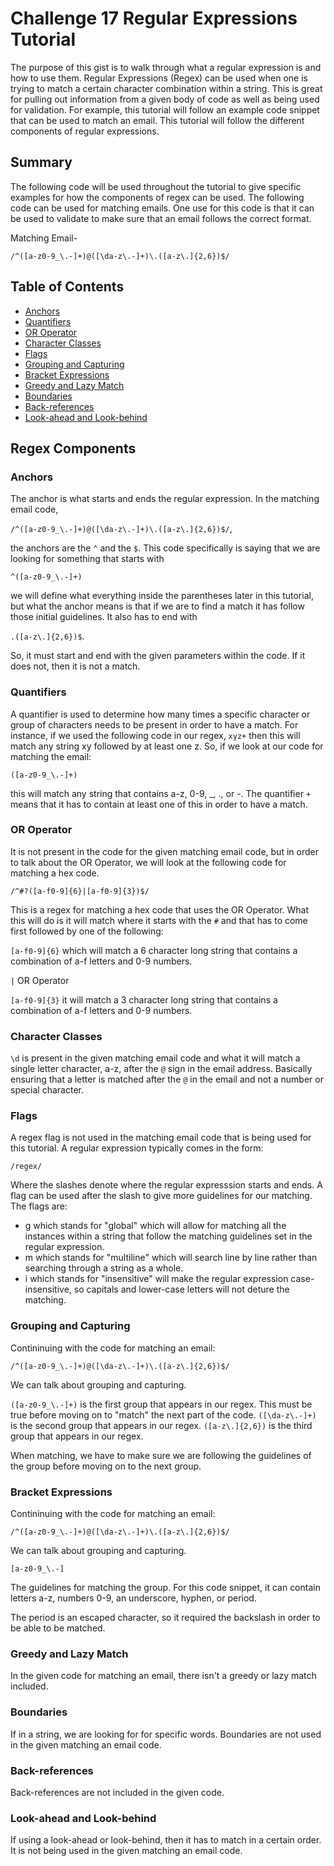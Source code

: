 # Challenge 17 Regular Expressions Tutorial

The purpose of this gist is to walk through what a regular expression is and how to use them. Regular Expressions (Regex) can be used when one is trying to match a certain character combination within a string. This is great for pulling out information from a given body of code as well as being used for validation. For example, this tutorial will follow an example code snippet that can be used to match an email. This tutorial will follow the different components of regular expressions. 


## Summary

The following code will be used throughout the tutorial to give specific examples for how the components of regex can be used. The following code can be used for matching emails. One use for this code is that it can be used to validate to make sure that an email follows the correct format. 

Matching Email-

`/^([a-z0-9_\.-]+)@([\da-z\.-]+)\.([a-z\.]{2,6})$/`

## Table of Contents

- [Anchors](#anchors)
- [Quantifiers](#quantifiers)
- [OR Operator](#or-operator)
- [Character Classes](#character-classes)
- [Flags](#flags)
- [Grouping and Capturing](#grouping-and-capturing)
- [Bracket Expressions](#bracket-expressions)
- [Greedy and Lazy Match](#greedy-and-lazy-match)
- [Boundaries](#boundaries)
- [Back-references](#back-references)
- [Look-ahead and Look-behind](#look-ahead-and-look-behind)

## Regex Components

### Anchors

The anchor is what starts and ends the regular expression. 
In the matching email code, 

`/^([a-z0-9_\.-]+)@([\da-z\.-]+)\.([a-z\.]{2,6})$/`, 

the anchors are the `^` and the `$`. This code specifically is saying that we are looking for something that starts with 

`^([a-z0-9_\.-]+)` 

we will define what everything inside the parentheses later in this tutorial, but what the anchor means is that if we are to find a match it has follow those initial guidelines. It also has to end with 

`.([a-z\.]{2,6})$`.

So, it must start and end with the given parameters within the code. If it does not, then it is not a match. 

### Quantifiers

A quantifier is used to determine how many times a specific character or group of characters needs to be present in order to have a match. For instance, if we used the following code in our regex, `xyz+` then this will match any string xy followed by at least one z. So, if we look at our code for matching the email:

`([a-z0-9_\.-]+)` 

this will match any string that contains a-z, 0-9, _, ., or -. The quantifier `+` means that it has to contain at least one of this in order to have a match. 

### OR Operator

It is not present in the code for the given matching email code, but in order to talk about the OR Operator, we will look at the following code for matching a hex code. 

`/^#?([a-f0-9]{6}|[a-f0-9]{3})$/`

This is a regex for matching a hex code that uses the OR Operator. 
What this will do is it will match where it starts with the `#` and that has to come first followed by one of the following:

`[a-f0-9]{6}` which will match a 6 character long string that contains a combination of a-f letters and 0-9 numbers. 

`|` OR Operator

`[a-f0-9]{3}` it will match a 3 character long string that contains a combination of a-f letters and 0-9 numbers. 

### Character Classes
`\d` is present in the given matching email code and what it will match a single letter character, a-z, after the `@` sign in the email address. Basically ensuring that a letter is matched after the `@` in the email and not a number or special character.  
### Flags
A regex flag is not used in the matching email code that is being used for this tutorial. A regular expression typically comes in the form:

`/regex/` 

Where the slashes denote where the regular expresssion starts and ends. A flag can be used after the slash to give more guidelines for our matching. The flags are:

* g which stands for "global" which will allow for matching all the instances within a string that follow the matching guidelines set in the regular expression.
* m which stands for "multiline" which will search line by line rather than searching through a string as a whole. 
* i which stands for "insensitive" will make the 
regular expression case-insensitive, so capitals and lower-case letters will not deture the matching. 
### Grouping and Capturing
Contininuing with the code for matching an email:

`/^([a-z0-9_\.-]+)@([\da-z\.-]+)\.([a-z\.]{2,6})$/`

We can talk about grouping and capturing.

`([a-z0-9_\.-]+)` is the first group that appears in our regex. This must be true before moving on to "match" the next part of the code. 
`([\da-z\.-]+)` is the second group that appears in our regex. `([a-z\.]{2,6})` is the third group that appears in our regex. 

When matching, we have to make sure we are following the guidelines of the group before moving on to the next group. 
### Bracket Expressions
Contininuing with the code for matching an email:

`/^([a-z0-9_\.-]+)@([\da-z\.-]+)\.([a-z\.]{2,6})$/`

We can talk about grouping and capturing.

`[a-z0-9_\.-]`


The guidelines for matching the group. 
For this code snippet, it can contain letters a-z, numbers 0-9, an underscore, hyphen, or period. 

The period is an escaped character, so it required the backslash in order to be able to be matched. 

### Greedy and Lazy Match

In the given code for matching an email, there isn't a greedy or lazy match included. 

### Boundaries

If in a string, we are looking for for specific words. Boundaries are not used in the given matching an email code. 

### Back-references

Back-references are not included in the given code. 

### Look-ahead and Look-behind

If using a look-ahead or look-behind, then it has to match in a certain order. It is not being used in the given matching an email code. 